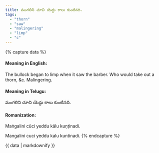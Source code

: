 ```yaml
---
title: మంగలిని చూచి యెద్దు కాలు కుంటినది.
tags:
  - "thorn"
  - "saw"
  - "malingering"
  - "limp"
  - "c"
---
```


{% capture data %}
#### Meaning in English:
The bullock began to limp when it saw the barber.
Who would take out a thorn, &c.
Malingering.

#### Meaning in Telugu:
మంగలిని చూచి యెద్దు కాలు కుంటినది.

#### Romanization:
Maṅgalini cūci yeddu kālu kuṇṭinadi.

Mangalini cuci yeddu kalu kuntinadi.
{% endcapture %}

{{ data | markdownify }}

